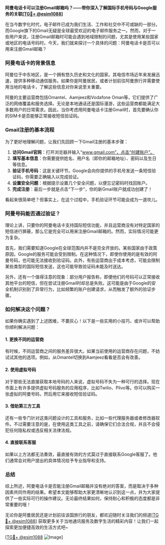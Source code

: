 **阿曼电话卡可以注册Gmail邮箱吗？——带你深入了解国际手机号码与Google服务的关联[[TG💪+ @esim1088](https://t.me/s/esim1088)]**

在当今数字化时代，电子邮件已成为我们生活、工作和社交中不可或缺的一部分。而Google旗下的Gmail无疑是全球最受欢迎的电子邮件服务之一。然而，对于一些用户来说，注册Gmail邮箱时可能会遇到地域限制的问题，尤其是使用某些国家或地区的电话号码时。今天，我们就来探讨一个具体的问题：阿曼电话卡是否可以用来注册Gmail邮箱？

### 阿曼电话卡的背景信息

阿曼位于中东地区，是一个拥有悠久历史和文化的国家。其电信市场近年来发展迅速，提供多种移动通信服务。如果你是阿曼居民，或者计划前往阿曼旅行并需要使用当地的电话卡，了解这些信息对你来说至关重要。

阿曼的主要运营商包括Omantel、Aamjeez和Vodafone Oman等，它们提供了广泛的网络覆盖和服务选择。无论是本地通话还是国际漫游，这些运营商都能满足大多数用户的日常需求。因此，当你考虑用阿曼电话卡注册Gmail时，首先要确认你的SIM卡是否能够正常接收短信验证码。

### Gmail注册的基本流程

为了更好地理解问题，让我们先回顾一下Gmail注册的基本步骤：

1. **访问Gmail官网**：打开浏览器并输入“www.gmail.com”，点击“创建账户”。
2. **填写基本信息**：你需要提供姓名、用户名（即你的邮箱地址）、密码以及生日等信息。
3. **验证手机号码**：这是关键环节。Google会向你提供的手机号发送一条短信验证码，你需要正确输入以完成验证。
4. **设置安全问题**：根据提示设置几个安全问题，以便忘记密码时找回账户。
5. **完成注册**：最后一步就是点击“下一步”，你的新Gmail账户就成功创建了！

看起来很简单吧？但事实上，在这个过程中，手机验证环节可能会成为一道坎儿。

### 阿曼号码能否通过验证？

理论上讲，只要你的阿曼电话卡支持国际短信功能，并且运营商没有对特定国家的短信进行屏蔽，那么它是完全可以用来注册Gmail邮箱的。然而，实际情况可能更为复杂。

首先，我们需要知道Google在全球范围内并不是完全开放的。某些国家由于政策原因，Google的服务可能会受到限制。在这种情况下，即使你使用的是有效的阿曼号码，也可能无法接收到验证码。此外，有些运营商出于成本考虑，可能会限制某些类型的国际短信发送，这也可能导致验证码未能及时送达。

另外，还有一个值得注意的现象：部分用户报告称，即便他们的号码可以正常接收其他平台的短信，但在尝试注册Gmail时却总是失败。这可能是由于Google的安全机制识别到了异常行为，比如频繁的账户创建请求，从而触发了额外的验证步骤。

### 如何解决这个问题？

如果你确实遇到了上述困难，不要灰心！以下是一些实用的小技巧，或许可以帮助你顺利解决问题：

#### 1. 更换不同的运营商
有时候，不同运营商之间的服务差异很大。如果当前使用的运营商存在问题，不妨试试其他的选项。例如，从Omantel切换到Aamjeez看看是否会有改善。

#### 2. 使用虚拟号码
对于那些无法直接获取本地号码的人来说，虚拟号码不失为一种可行的选择。现在市面上有许多提供虚拟号码服务的应用程序，比如Twilio、Plivo等。你可以购买一张虚拟的阿曼号码，然后用它来接收短信验证码。

#### 3. 借助第三方工具
还有一些专门针对这类问题设计的工具和服务，比如一些代理服务器或者修改器软件。不过需要注意的是，在使用这类工具之前，请确保它们合法合规，并且不会侵犯任何隐私权或违反相关法律法规。

#### 4. 直接联系客服
如果以上方法都无法奏效，最直接有效的方式莫过于直接联系Google客服了。他们通常会对用户提出的具体情况给予专业指导和支持。

### 总结

综上所述，阿曼电话卡是否能注册Gmail邮箱并没有绝对的答案，而是取决于多种因素共同作用的结果。希望本文能够帮助大家更清晰地认识到这一点，并为大家提供了一些实际可行的操作建议。无论最终结果如何，保持耐心和积极的态度都是非常重要的哦！

无论你是阿曼居民还是计划前往该国旅行的朋友，都欢迎随时关注我们的频道[[TG💪+ @esim1088](https://t.me/s/esim1088)] 获取更多关于当地通讯服务及数字生活的精彩内容！让我们一起探索更加便捷高效的生活方式吧~

[[TG💪+ @esim1088](https://t.me/s/esim1088) ![Image](https://i.postimg.cc/4NQfJmqS/Snipaste-2025-05-13-00-14-12.png)]